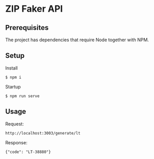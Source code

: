 # ZIP Faker API

## Prerequisites
The project has dependencies that require Node together with NPM.

## Setup

Install

``$ npm i``

Startup

``$ npm run serve``

## Usage

Request:

``http://localhost:3003/generate/lt``

Response:

``{"code": "LT-38880"}``
